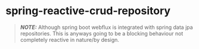 # spring-reactive-crud-repository


> **_NOTE:_** Although spring boot webflux is integrated with spring data jpa repositories. 
This is anyways going to be a blocking behaviour not completely reactive in nature/by design. 

